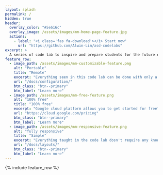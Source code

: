 ```yaml
---
layout: splash
permalink: /
hidden: true
header:
  overlay_color: "#5e616c"
  overlay_image: /assets/images/mm-home-page-feature.jpg
  actions:
    - label: "<i class='fas fa-download'></i> Start now"
      url: "https://github.com/Alwin-Lin/asd-codelabs"
excerpt: >
  A series of code lab to inspire and prepare students for the future of cloud computing <br />
feature_row:
  - image_path: /assets/images/mm-customizable-feature.png
    alt: "Portable"
    title: "Remote"
    excerpt: "Everything seen in this code lab can be done with only a chrome browser and a stable internet"
    url: "/docs/configuration/"
    btn_class: "btn--primary"
    btn_label: "Learn more"
  - image_path: /assets/images/mm-free-feature.png
    alt: "100% free"
    title: "100% free"
    excerpt: "Google cloud platform allows you to get started for free"
    url: "https://cloud.google.com/pricing"
    btn_class: "btn--primary"
    btn_label: "Learn more"    
  - image_path: /assets/images/mm-responsive-feature.png
    alt: "fully responsive"
    title: "Simple"
    excerpt: "Everything taught in the code lab dosn't require any knowledge reguarding programing"
    url: "/docs/layouts/"
    btn_class: "btn--primary"
    btn_label: "Learn more"  
---
```



{% include feature_row %}
